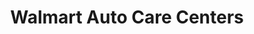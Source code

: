---
title: "Walmart Auto Care Centers"
url: /kingsport/walmart-auto-care-centers/
shop: car repair
---